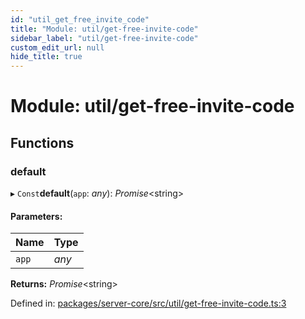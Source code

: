 ```yaml
---
id: "util_get_free_invite_code"
title: "Module: util/get-free-invite-code"
sidebar_label: "util/get-free-invite-code"
custom_edit_url: null
hide_title: true
---
```


# Module: util/get-free-invite-code

## Functions

### default

▸ `Const`**default**(`app`: *any*): *Promise*<string\>

#### Parameters:

Name | Type |
:------ | :------ |
`app` | *any* |

**Returns:** *Promise*<string\>

Defined in: [packages/server-core/src/util/get-free-invite-code.ts:3](https://github.com/xr3ngine/xr3ngine/blob/65dfcf39a/packages/server-core/src/util/get-free-invite-code.ts#L3)
